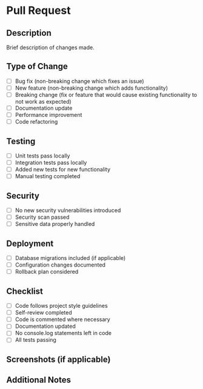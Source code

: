 # Pull Request

## Description
Brief description of changes made.

## Type of Change
- [ ] Bug fix (non-breaking change which fixes an issue)
- [ ] New feature (non-breaking change which adds functionality)
- [ ] Breaking change (fix or feature that would cause existing functionality to not work as expected)
- [ ] Documentation update
- [ ] Performance improvement
- [ ] Code refactoring

## Testing
- [ ] Unit tests pass locally
- [ ] Integration tests pass locally
- [ ] Added new tests for new functionality
- [ ] Manual testing completed

## Security
- [ ] No new security vulnerabilities introduced
- [ ] Security scan passed
- [ ] Sensitive data properly handled

## Deployment
- [ ] Database migrations included (if applicable)
- [ ] Configuration changes documented
- [ ] Rollback plan considered

## Checklist
- [ ] Code follows project style guidelines
- [ ] Self-review completed
- [ ] Code is commented where necessary
- [ ] Documentation updated
- [ ] No console.log statements left in code
- [ ] All tests passing

## Screenshots (if applicable)

## Additional Notes

